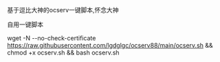 基于逗比大神的ocserv一键脚本,怀念大神

自用一键脚本

wget -N --no-check-certificate https://raw.githubusercontent.com/lgdglgc/ocserv88/main/ocserv.sh && chmod +x ocserv.sh && bash ocserv.sh
